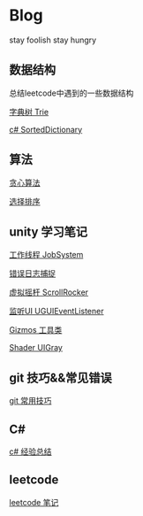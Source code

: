# Blog
stay foolish stay hungry

## 数据结构
总结leetcode中遇到的一些数据结构

[字典树 Trie](https://github.com/h87545645/Blog/blob/main/data-structure/%E5%AD%97%E5%85%B8%E6%A0%91.md)

[c# SortedDictionary](https://github.com/h87545645/Blog/blob/main/data-structure/SortedDictionary.md)

## 算法

[贪心算法](https://github.com/h87545645/Blog/blob/main/data-structure/%E5%AD%97%E5%85%B8%E6%A0%91.md)

[选择排序](https://github.com/h87545645/Blog/blob/main/data-structure/%E5%AD%97%E5%85%B8%E6%A0%91.md)


## unity 学习笔记

[工作线程 JobSystem](https://github.com/h87545645/Blog/blob/main/unity3d/unity3d-JobSystem.md)

[错误日志捕捉](https://github.com/h87545645/Blog/blob/main/unity3d/DebugLogWindow.md)

[虚拟摇杆 ScrollRocker](https://github.com/h87545645/Blog/blob/main/unity3d/ScrollRocker.md)

[监听UI UGUIEventListener](https://github.com/h87545645/Blog/blob/main/unity3d/UGUIEventListener.md)

[Gizmos 工具类](https://github.com/h87545645/Blog/blob/main/unity3d/Gizmos.md)

[Shader UIGray](https://github.com/h87545645/Blog/blob/main/unity3d/Shader%20UIGray.md)

## git 技巧&&常见错误
[git 常用技巧](https://github.com/h87545645/Blog/blob/main/git/git.md)


## C# 
[c# 经验总结](https://github.com/h87545645/Blog/blob/main/c%23/c%23%E7%BB%8F%E9%AA%8C%E6%80%BB%E7%BB%93.md)

## leetcode
[leetcode 笔记](https://github.com/h87545645/leetcode_note)
